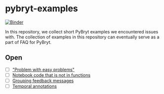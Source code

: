 # pybryt-examples

[![Binder](https://mybinder.org/badge_logo.svg)](https://mybinder.org/v2/gh/marijanbeg/pybryt-examples/HEAD)

In this repository, we collect short PyBryt examples we encountered issues with. The collection of examples in this repository can eventually serve as a part of FAQ for PyBryt.

## Open

- [ ] ["Problem with easy problems"](examples/01-easy-problems/assignment.ipynb)
- [ ] [Notebook code that is not in functions](examples/02-code-outside-functions/assignment.ipynb)
- [ ] [Grouping feedback messages](examples/03-grouping-feedback-messages/assignment.ipynb)
- [ ] [Temporal annotations](examples/04-temporal-annotations/assignment.ipynb)
